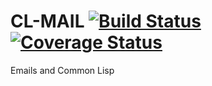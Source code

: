 # CL-MAIL [![Build Status](https://travis-ci.org/deadtrickster/cl-mail.svg)](https://travis-ci.org/deadtrickster/cl-mail) [![Coverage Status](https://coveralls.io/repos/deadtrickster/cl-mail/badge.svg?branch=master&service=github)](https://coveralls.io/github/deadtrickster/cl-mail?branch=master)
Emails and Common Lisp
